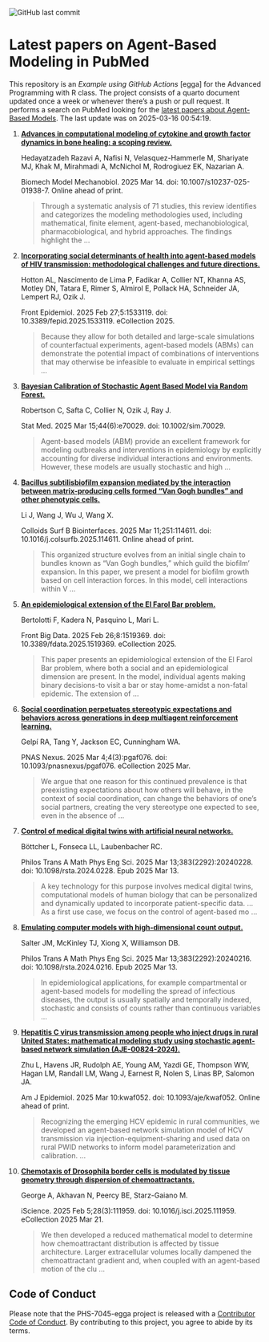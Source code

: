 ![GitHub last
commit](https://img.shields.io/github/last-commit/UofUEpiBio/PHS-7045-egga.png)

# Latest papers on Agent-Based Modeling in PubMed

This repository is an *Example using GitHub Actions* \[egga\] for the
Advanced Programming with R class. The project consists of a quarto
document updated once a week or whenever there’s a push or pull request.
It performs a search on PubMed looking for the <a
href="https://pubmed.ncbi.nlm.nih.gov/?term=agent-based+model&amp;sort=date"
target="_blank">latest papers about Agent-Based Models</a>. The last
update was on 2025-03-16 00:54:19.

<div class="cell">

</div>

1.  [**Advances in computational modeling of cytokine and growth factor
    dynamics in bone healing: a scoping
    review.**](https://pubmed.ncbi.nlm.nih.gov/40085288/)

    Hedayatzadeh Razavi A, Nafisi N, Velasquez-Hammerle M, Shariyate MJ,
    Khak M, Mirahmadi A, McNichol M, Rodrogiuez EK, Nazarian A.

    Biomech Model Mechanobiol. 2025 Mar 14. doi:
    10.1007/s10237-025-01938-7. Online ahead of print.

    > Through a systematic analysis of 71 studies, this review
    > identifies and categorizes the modeling methodologies used,
    > including mathematical, finite element, agent-based,
    > mechanobiological, pharmacobiological, and hybrid approaches. The
    > findings highlight the …

2.  [**Incorporating social determinants of health into agent-based
    models of HIV transmission: methodological challenges and future
    directions.**](https://pubmed.ncbi.nlm.nih.gov/40083834/)

    Hotton AL, Nascimento de Lima P, Fadikar A, Collier NT, Khanna AS,
    Motley DN, Tatara E, Rimer S, Almirol E, Pollack HA, Schneider JA,
    Lempert RJ, Ozik J.

    Front Epidemiol. 2025 Feb 27;5:1533119. doi:
    10.3389/fepid.2025.1533119. eCollection 2025.

    > Because they allow for both detailed and large-scale simulations
    > of counterfactual experiments, agent-based models (ABMs) can
    > demonstrate the potential impact of combinations of interventions
    > that may otherwise be infeasible to evaluate in empirical settings
    > …

3.  [**Bayesian Calibration of Stochastic Agent Based Model via Random
    Forest.**](https://pubmed.ncbi.nlm.nih.gov/40083065/)

    Robertson C, Safta C, Collier N, Ozik J, Ray J.

    Stat Med. 2025 Mar 15;44(6):e70029. doi: 10.1002/sim.70029.

    > Agent-based models (ABM) provide an excellent framework for
    > modeling outbreaks and interventions in epidemiology by explicitly
    > accounting for diverse individual interactions and environments.
    > However, these models are usually stochastic and high …

4.  [**Bacillus subtilisbiofilm expansion mediated by the interaction
    between matrix-producing cells formed “Van Gogh bundles” and other
    phenotypic cells.**](https://pubmed.ncbi.nlm.nih.gov/40081257/)

    Li J, Wang J, Wu J, Wang X.

    Colloids Surf B Biointerfaces. 2025 Mar 11;251:114611. doi:
    10.1016/j.colsurfb.2025.114611. Online ahead of print.

    > This organized structure evolves from an initial single chain to
    > bundles known as “Van Gogh bundles,” which guild the biofilm’
    > expansion. In this paper, we present a model for biofilm growth
    > based on cell interaction forces. In this model, cell interactions
    > within V …

5.  [**An epidemiological extension of the El Farol Bar
    problem.**](https://pubmed.ncbi.nlm.nih.gov/40078336/)

    Bertolotti F, Kadera N, Pasquino L, Mari L.

    Front Big Data. 2025 Feb 26;8:1519369. doi:
    10.3389/fdata.2025.1519369. eCollection 2025.

    > This paper presents an epidemiological extension of the El Farol
    > Bar problem, where both a social and an epidemiological dimension
    > are present. In the model, individual agents making binary
    > decisions-to visit a bar or stay home-amidst a non-fatal epidemic.
    > The extension of …

6.  [**Social coordination perpetuates stereotypic expectations and
    behaviors across generations in deep multiagent reinforcement
    learning.**](https://pubmed.ncbi.nlm.nih.gov/40078166/)

    Gelpí RA, Tang Y, Jackson EC, Cunningham WA.

    PNAS Nexus. 2025 Mar 4;4(3):pgaf076. doi: 10.1093/pnasnexus/pgaf076.
    eCollection 2025 Mar.

    > We argue that one reason for this continued prevalence is that
    > preexisting expectations about how others will behave, in the
    > context of social coordination, can change the behaviors of one’s
    > social partners, creating the very stereotype one expected to see,
    > even in the absence of …

7.  [**Control of medical digital twins with artificial neural
    networks.**](https://pubmed.ncbi.nlm.nih.gov/40078154/)

    Böttcher L, Fonseca LL, Laubenbacher RC.

    Philos Trans A Math Phys Eng Sci. 2025 Mar 13;383(2292):20240228.
    doi: 10.1098/rsta.2024.0228. Epub 2025 Mar 13.

    > A key technology for this purpose involves medical digital twins,
    > computational models of human biology that can be personalized and
    > dynamically updated to incorporate patient-specific data. …As a
    > first use case, we focus on the control of agent-based mo …

8.  [**Emulating computer models with high-dimensional count
    output.**](https://pubmed.ncbi.nlm.nih.gov/40078142/)

    Salter JM, McKinley TJ, Xiong X, Williamson DB.

    Philos Trans A Math Phys Eng Sci. 2025 Mar 13;383(2292):20240216.
    doi: 10.1098/rsta.2024.0216. Epub 2025 Mar 13.

    > In epidemiological applications, for example compartmental or
    > agent-based models for modelling the spread of infectious
    > diseases, the output is usually spatially and temporally indexed,
    > stochastic and consists of counts rather than continuous variables
    > …

9.  [**Hepatitis C virus transmission among people who inject drugs in
    rural United States: mathematical modeling study using stochastic
    agent-based network simulation
    (AJE-00824-2024).**](https://pubmed.ncbi.nlm.nih.gov/40069947/)

    Zhu L, Havens JR, Rudolph AE, Young AM, Yazdi GE, Thompson WW, Hagan
    LM, Randall LM, Wang J, Earnest R, Nolen S, Linas BP, Salomon JA.

    Am J Epidemiol. 2025 Mar 10:kwaf052. doi: 10.1093/aje/kwaf052.
    Online ahead of print.

    > Recognizing the emerging HCV epidemic in rural communities, we
    > developed an agent-based network simulation model of HCV
    > transmission via injection-equipment-sharing and used data on
    > rural PWID networks to inform model parameterization and
    > calibration. …

10. [**Chemotaxis of Drosophila border cells is modulated by tissue
    geometry through dispersion of
    chemoattractants.**](https://pubmed.ncbi.nlm.nih.gov/40060906/)

    George A, Akhavan N, Peercy BE, Starz-Gaiano M.

    iScience. 2025 Feb 5;28(3):111959. doi: 10.1016/j.isci.2025.111959.
    eCollection 2025 Mar 21.

    > We then developed a reduced mathematical model to determine how
    > chemoattractant distribution is affected by tissue architecture.
    > Larger extracellular volumes locally dampened the chemoattractant
    > gradient and, when coupled with an agent-based motion of the clu …

## Code of Conduct

Please note that the PHS-7045-egga project is released with a
[Contributor Code of
Conduct](https://contributor-covenant.org/version/2/1/CODE_OF_CONDUCT.html).
By contributing to this project, you agree to abide by its terms.
